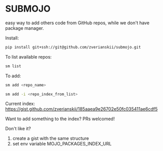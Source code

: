 # SUBMOJO

easy way to add others code from GitHub repos, while we don't have package manager.

Install:
```sh
pip install git+ssh://git@github.com/zverianskii/submojo.git
```

To list available repos:
```sh
sm list
```

To add:
```sh
sm add <repo_name>
```

```sh
sm add -i <repo_index_from_list>
```

Current index: https://gist.github.com/zverianskii/185aaea9e26702e50fc035411ae6cdf5

Want to add something to the index? PRs welcomed!

Don't like it?
1. create a gist with the same structure
2. set env variable MOJO_PACKAGES_INDEX_URL

